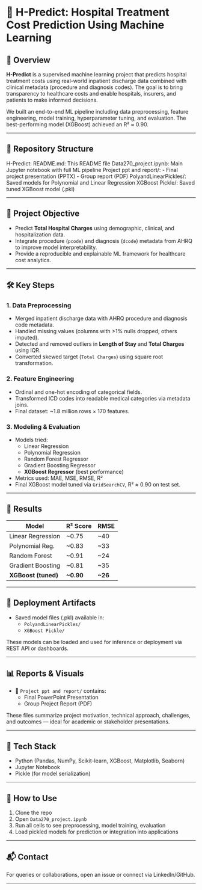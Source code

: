 # 🏥 H-Predict: Hospital Treatment Cost Prediction Using Machine Learning

## 📌 Overview

**H-Predict** is a supervised machine learning project that predicts hospital treatment costs using real-world inpatient discharge data combined with clinical metadata (procedure and diagnosis codes). The goal is to bring transparency to healthcare costs and enable hospitals, insurers, and patients to make informed decisions.

We built an end-to-end ML pipeline including data preprocessing, feature engineering, model training, hyperparameter tuning, and evaluation. The best-performing model (XGBoost) achieved an R² ≈ 0.90.

---
## 📁 Repository Structure

H-Predict:
  README.md: This README file
  Data270_project.ipynb: Main Jupyter notebook with full ML pipeline
  Project ppt and report/:
    - Final project presentation (PPTX)
    - Group report (PDF)
  PolyandLinearPickles/: Saved models for Polynomial and Linear Regression
  XGBoost Pickle/: Saved tuned XGBoost model (.pkl)


---

## 🚀 Project Objective

- Predict **Total Hospital Charges** using demographic, clinical, and hospitalization data.
- Integrate procedure (`pcode`) and diagnosis (`dcode`) metadata from AHRQ to improve model interpretability.
- Provide a reproducible and explainable ML framework for healthcare cost analytics.

---

## 🛠️ Key Steps

### 1. **Data Preprocessing**
- Merged inpatient discharge data with AHRQ procedure and diagnosis code metadata.
- Handled missing values (columns with >1% nulls dropped; others imputed).
- Detected and removed outliers in **Length of Stay** and **Total Charges** using IQR.
- Converted skewed target (`Total Charges`) using square root transformation.

### 2. **Feature Engineering**
- Ordinal and one-hot encoding of categorical fields.
- Transformed ICD codes into readable medical categories via metadata joins.
- Final dataset: ~1.8 million rows × 170 features.

### 3. **Modeling & Evaluation**
- Models tried:
  - Linear Regression
  - Polynomial Regression
  - Random Forest Regressor
  - Gradient Boosting Regressor
  - **XGBoost Regressor** (best performance)
- Metrics used: MAE, MSE, RMSE, R²
- Final XGBoost model tuned via `GridSearchCV`, R² ≈ 0.90 on test set.

---

## 🧪 Results

| Model               | R² Score | RMSE   |
|--------------------|----------|--------|
| Linear Regression  | ~0.75    | ~40    |
| Polynomial Reg.    | ~0.83    | ~33    |
| Random Forest      | ~0.91    | ~24    |
| Gradient Boosting  | ~0.81    | ~35    |
| **XGBoost (tuned)**| **~0.90**| **~26**|

---

## 💾 Deployment Artifacts

- Saved model files (.pkl) available in:
  - `PolyandLinearPickles/`
  - `XGBoost Pickle/`

These models can be loaded and used for inference or deployment via REST API or dashboards.

---

## 📊 Reports & Visuals

- 📁 `Project ppt and report/` contains:
  - Final PowerPoint Presentation
  - Group Project Report (PDF)

These files summarize project motivation, technical approach, challenges, and outcomes — ideal for academic or stakeholder presentations.

---

## 🧠 Tech Stack

- Python (Pandas, NumPy, Scikit-learn, XGBoost, Matplotlib, Seaborn)
- Jupyter Notebook
- Pickle (for model serialization)

---

## 📌 How to Use

1. Clone the repo  
2. Open `Data270_project.ipynb`  
3. Run all cells to see preprocessing, model training, evaluation  
4. Load pickled models for prediction or integration into applications  

---

## 📬 Contact

For queries or collaborations, open an issue or connect via LinkedIn/GitHub.

---

